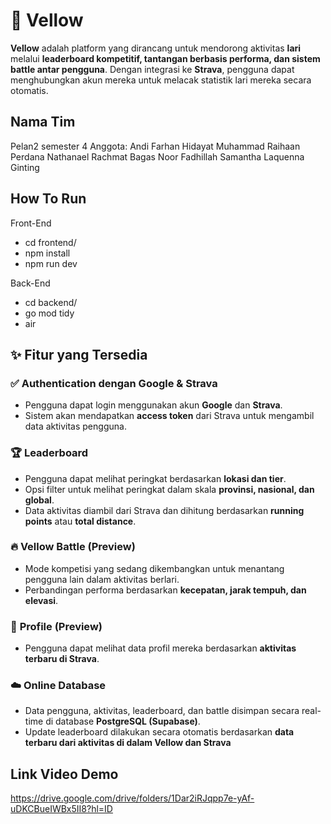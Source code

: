 # 🏃 **Vellow**  

**Vellow** adalah platform yang dirancang untuk mendorong aktivitas **lari** melalui **leaderboard kompetitif, tantangan berbasis performa, dan sistem battle antar pengguna**. Dengan integrasi ke **Strava**, pengguna dapat menghubungkan akun mereka untuk melacak statistik lari mereka secara otomatis.

## Nama Tim
Pelan2 semester 4
Anggota:
Andi Farhan Hidayat
Muhammad Raihaan Perdana
Nathanael Rachmat
Bagas Noor Fadhillah
Samantha Laquenna Ginting

## How To Run
Front-End
- cd frontend/
- npm install
- npm run dev

Back-End
- cd backend/
- go mod tidy
- air
## ✨ **Fitur yang Tersedia**  

### ✅ **Authentication dengan Google & Strava**  
- Pengguna dapat login menggunakan akun **Google** dan **Strava**.  
- Sistem akan mendapatkan **access token** dari Strava untuk mengambil data aktivitas pengguna.  

### 🏆 **Leaderboard**  
- Pengguna dapat melihat peringkat berdasarkan **lokasi dan tier**.  
- Opsi filter untuk melihat peringkat dalam skala **provinsi, nasional, dan global**.  
- Data aktivitas diambil dari Strava dan dihitung berdasarkan **running points** atau **total distance**.  

### 🔥 **Vellow Battle (Preview)**  
- Mode kompetisi yang sedang dikembangkan untuk menantang pengguna lain dalam aktivitas berlari.  
- Perbandingan performa berdasarkan **kecepatan, jarak tempuh, dan elevasi**.  

### 👤 **Profile (Preview)**  
- Pengguna dapat melihat data profil mereka berdasarkan **aktivitas terbaru di Strava**.
  
### ☁️ **Online Database**  
- Data pengguna, aktivitas, leaderboard, dan battle disimpan secara real-time di database **PostgreSQL (Supabase)**.  
- Update leaderboard dilakukan secara otomatis berdasarkan **data terbaru dari aktivitas di dalam Vellow dan Strava**
## Link Video Demo
https://drive.google.com/drive/folders/1Dar2iRJqpp7e-yAf-uDKCBueIWBx5II8?hl=ID 
